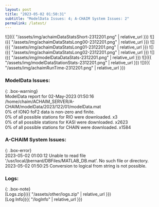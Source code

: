```yaml
---
layout: post
title: "2023-05-02 01:50:31"
subtitle: "ModelData Issues: 4; A-CHAIM System Issues: 2"
permalink: /latest/
---
```


![]({{ "/assets/img/achaimDataStatsShort-2312201.png" | relative_url }})
![]({{ "/assets/img/achaimDataStatsLong00-2312201.png" | relative_url }})
![]({{ "/assets/img/achaimDataStatsLong01-2312201.png" | relative_url }})
![]({{ "/assets/img/achaimDataStatsLong02-2312201.png" | relative_url }})
![]({{ "/assets/img/modelDataDataStats-2312201.png" | relative_url }})
![]({{ "/assets/img/modelDataStationStats-2312201.png" | relative_url }})
![]({{ "/assets/img/achaimRunTime-2312201.png" | relative_url }})


### ModelData Issues:  
  
{: .box-warning}  
 ModelData report for 02-May-2023 01:50:16   
 /home/chaim/ACHAIM_SERVER/A-CHAIM/modelData/2023/122/01/modelData.mat   
 0% of IONO foF2 data is non-zero and finite.   
 0% of all possible stations for RIO were downloaded. x3   
 0% of all possible stations for KASI were downloaded. x2623   
 0% of all possible stations for CHAIN were downloaded. x1584   
  
### A-CHAIM System Issues:  
  
{: .box-error}  
2023-05-02 01:00:12 Unable to read file '/usr/local/jbernard/DBFiles/MATLAB_DB.mat'. No such file or directory.  
2023-05-02 01:50:25 Conversion to logical from string is not possible.  

### Logs:  
  
{: .box-note}  
[Logs.zip]({{ "/assets/other/logs.zip" | relative_url }})  
[Log Info]({{ "/logInfo" | relative_url }})  
